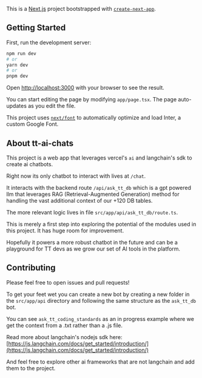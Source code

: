 This is a [Next.js](https://nextjs.org/) project bootstrapped with [`create-next-app`](https://github.com/vercel/next.js/tree/canary/packages/create-next-app).

## Getting Started

First, run the development server:

```bash
npm run dev
# or
yarn dev
# or
pnpm dev
```

Open [http://localhost:3000](http://localhost:3000) with your browser to see the result.

You can start editing the page by modifying `app/page.tsx`. The page auto-updates as you edit the file.

This project uses [`next/font`](https://nextjs.org/docs/basic-features/font-optimization) to automatically optimize and load Inter, a custom Google Font.

## About tt-ai-chats

This project is a web app that leverages vercel's `ai` and langchain's sdk to create ai chatbots.

Right now its only chatbot to interact with lives at `/chat`.

It interacts with the backend route `/api/ask_tt_db` which is a gpt powered llm that leverages RAG (Retrieval-Augmented Generation) method for handling the vast additional context of our +120 DB tables.

The more relevant logic lives in file `src/app/api/ask_tt_db/route.ts`.

This is merely a first step into exploring the potential of the modules used in this project. It has huge room for improvement.

Hopefully it powers a more robust chatbot in the future and can be a playground for TT devs as we grow our set of AI tools in the platform.

## Contributing

Please feel free to open issues and pull requests!

To get your feet wet you can create a new bot by creating a new folder in the `src/app/api` directory and following the same structure as the `ask_tt_db` bot.

You can see `ask_tt_coding_standards` as an in progress example where we get the context from a .txt rather than a .js file.

Read more about langchain's nodejs sdk here:
[https://js.langchain.com/docs/get_started/introduction/](https://js.langchain.com/docs/get_started/introduction/)

And feel free to explore other ai frameworks that are not langchain and add them to the project.
